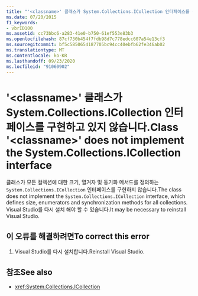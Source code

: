 ```yaml
---
title: "'<classname>' 클래스가 System.Collections.ICollection 인터페이스를 구현하고 있지 않습니다."
ms.date: 07/20/2015
f1_keywords:
- vbrID100
ms.assetid: cc73bbc6-a283-41e0-b750-61ef553e83b3
ms.openlocfilehash: 87cf730b454f7fdb98d7c778edcc607a54e13cf3
ms.sourcegitcommit: bf5c5850654187705bc94cc40ebfb62fe346ab02
ms.translationtype: MT
ms.contentlocale: ko-KR
ms.lasthandoff: 09/23/2020
ms.locfileid: "91060902"
---
```

# <a name="class-classname-does-not-implement-the-systemcollectionsicollection-interface"></a><span data-ttu-id="1b15a-102">'\<classname>' 클래스가 System.Collections.ICollection 인터페이스를 구현하고 있지 않습니다.</span><span class="sxs-lookup"><span data-stu-id="1b15a-102">Class '\<classname>' does not implement the System.Collections.ICollection interface</span></span>

<span data-ttu-id="1b15a-103">클래스가 모든 컬렉션에 대한 크기, 열거자 및 동기화 메서드를 정의하는 `System.Collections.ICollection` 인터페이스를 구현하지 않습니다.</span><span class="sxs-lookup"><span data-stu-id="1b15a-103">The class does not implement the `System.Collections.ICollection` interface, which defines size, enumerators and synchronization methods for all collections.</span></span> <span data-ttu-id="1b15a-104">Visual Studio를 다시 설치 해야 할 수 있습니다.</span><span class="sxs-lookup"><span data-stu-id="1b15a-104">It may be necessary to reinstall Visual Studio.</span></span>  
  
## <a name="to-correct-this-error"></a><span data-ttu-id="1b15a-105">이 오류를 해결하려면</span><span class="sxs-lookup"><span data-stu-id="1b15a-105">To correct this error</span></span>  
  
1. <span data-ttu-id="1b15a-106">Visual Studio를 다시 설치합니다.</span><span class="sxs-lookup"><span data-stu-id="1b15a-106">Reinstall Visual Studio.</span></span>  
  
## <a name="see-also"></a><span data-ttu-id="1b15a-107">참조</span><span class="sxs-lookup"><span data-stu-id="1b15a-107">See also</span></span>

- <xref:System.Collections.ICollection>
